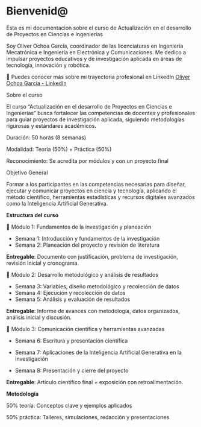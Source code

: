 # Bienvenid@ 
Esta es mi documentacion sobre el curso de Actualización en el desarrollo de Proyectos en Ciencias e Ingenierías

Soy Oliver Ochoa García, coordinador de las licenciaturas en Ingeniería Mecatrónica e Ingeniería en Electrónica y Comunicaciones.
Me dedico a impulsar proyectos educativos y de investigación aplicada en áreas de tecnología, innovación y robótica.

📌 Puedes conocer más sobre mi trayectoria profesional en LinkedIn 
[Oliver Ochoa García - LinkedIn](https://www.linkedin.com/in/oliver-ochoa-garc%C3%ADa-1a029bb0/)

Sobre el curso

El curso “Actualización en el desarrollo de Proyectos en Ciencias e Ingenierías” busca fortalecer las competencias de docentes y profesionales para guiar proyectos de investigación aplicada, siguiendo metodologías rigurosas y estándares académicos.

Duración: 50 horas (8 semanas)

Modalidad: Teoría (50%) + Práctica (50%)

Reconocimiento: Se acredita por módulos y con un proyecto final

Objetivo General

Formar a los participantes en las competencias necesarias para diseñar, ejecutar y comunicar proyectos en ciencia y tecnología, aplicando el método científico, herramientas estadísticas y recursos digitales avanzados como la Inteligencia Artificial Generativa.

**Estructura del curso**

📘 Módulo 1: Fundamentos de la investigación y planeación

- Semana 1: Introducción y fundamentos de la investigación
- Semana 2: Planeación del proyecto y revisión de literatura

**Entregable**: Documento con justificación, problema de investigación, revisión inicial y cronograma.

📗 Módulo 2: Desarrollo metodológico y análisis de resultados

- Semana 3: Variables, diseño metodológico y recolección de datos
- Semana 4: Ejecución y recolección de datos
- Semana 5: Análisis y evaluación de resultados

**Entregable**: Informe de avances con metodología, datos organizados, análisis inicial y discusión.

📙 Módulo 3: Comunicación científica y herramientas avanzadas

- Semana 6: Escritura y presentación científica

- Semana 7: Aplicaciones de la Inteligencia Artificial Generativa en la investigación

- Semana 8: Presentación y cierre del proyecto

**Entregable**: Artículo científico final + exposición con retroalimentación.

**Metodología**

50% teoría: Conceptos clave y ejemplos aplicados

50% práctica: Talleres, simulaciones, redacción y presentaciones